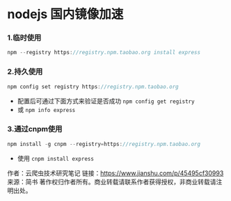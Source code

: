 # nodejs 国内镜像加速



### 1.临时使用



```cpp
npm --registry https://registry.npm.taobao.org install express
```

### 2.持久使用



```cpp
npm config set registry https://registry.npm.taobao.org
```

- 配置后可通过下面方式来验证是否成功
   `npm config get registry`
- 或
   `npm info express`

### 3.通过cnpm使用



```cpp
npm install -g cnpm --registry=https://registry.npm.taobao.org
```

- 使用
   `cnpm install express`



作者：云爬虫技术研究笔记
链接：https://www.jianshu.com/p/45495cf30993
来源：简书
著作权归作者所有。商业转载请联系作者获得授权，非商业转载请注明出处。
